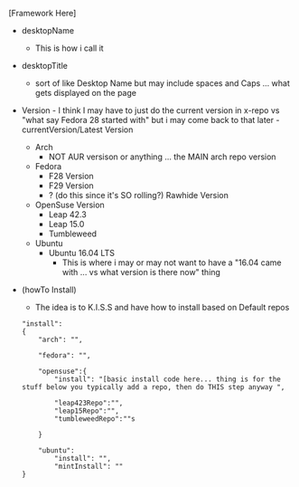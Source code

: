 [Framework Here]
- desktopName
    - This is how i call it

- desktopTitle
    - sort of like Desktop Name but may include spaces and Caps ... what gets displayed on the page 

- Version - I think I may have to just do the current version in x-repo vs "what say Fedora 28 started with" but i may come back to that later 
    -currentVersion/Latest Version 
    - Arch
        - NOT AUR versison or anything ... the MAIN arch repo version 
    - Fedora
        - F28 Version 
        - F29 Version 
        - ? (do this since it's SO rolling?) Rawhide Version
    - OpenSuse Version
        - Leap 42.3 
        - Leap 15.0
        - Tumbleweed
    - Ubuntu
        - Ubuntu 16.04 LTS 
            - This is where i may or may not want to have a "16.04 came with ... vs what version is there now" thing 
- (howTo Install)
    - The idea is to K.I.S.S and have how to install based on Default repos 
    
    ```
    "install": 
    {
        "arch": "",

        "fedora": "",

        "opensuse":{
            "install": "[basic install code here... thing is for the stuff below you typically add a repo, then do THIS step anyway ",
            
            "leap423Repo":"",
            "leap15Repo":"",
            "tumbleweedRepo":""s

        }

        "ubuntu":
            "install": "",
            "mintInstall": ""
    }


    ```